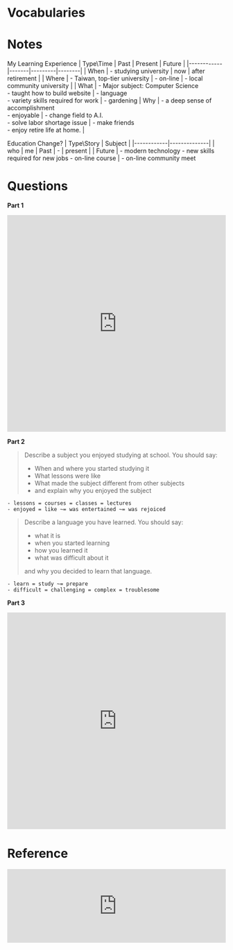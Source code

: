 Vocabularies
=============



Notes
=====
My Learning Experience
| Type\Time  | Past  | Present | Future |
|------------|-------|---------|--------|
| When		 | - studying university | now | after retirement |
| Where 	 | - Taiwan, top-tier university | - on-line | - local community university | 
| What 		 | - Major subject: Computer Science <BR> - taught how to build website | - language <BR> - variety skills required for work | - gardening 
| Why 		 | - a deep sense of accomplishment <BR> - enjoyable | - change field to A.I. <BR> - solve labor shortage issue | - make friends <BR> - enjoy retire life at home. |

Education Change?
| Type\Story |    Subject   |
|------------|--------------|
| who 		 | me
| Past 		 | - 
| present 	 |
| Future 	 | - modern technology - new skills required for new jobs - on-line course | - on-line community meet 


Questions
========

**Part 1**
<iframe src="https://quizlet.com/520637589/flashcards/embed?i=7u4xy&x=1jj1" height="500" width="100%" style="border:0"></iframe>

**Part 2**

> Describe a subject you enjoyed studying at school. You should say:
> 
> -   When and where you started studying it
> -   What lessons were like
> -   What made the subject different from other subjects
> -   and explain why you enjoyed the subject

```
- lessons = courses = classes = lectures
- enjoyed = like ~= was entertained ~= was rejoiced
```

> Describe a language you have learned. You should say:
> 
> - what it is
> - when you started learning
> - how you learned it
> - what was difficult about it
>
> and why you decided to learn that language.

```
- learn = study ~= prepare
- difficult = challenging = complex = troublesome
```

**Part 3**

<iframe src="https://quizlet.com/521390781/flashcards/embed?i=7u4xy&x=1jj1" height="500" width="100%" style="border:0"></iframe>

Reference
========

<iframe src="https://www.listennotes.com/embedded/e/41afced0aa3e406e9e71413d8f79151c/" height="170px" width="100%" style="width: 1px; min-width: 100%;" loading="lazy" frameborder="0" scrolling="no"></iframe>
<!--stackedit_data:
eyJoaXN0b3J5IjpbLTQxMTg1NDY3MF19
-->